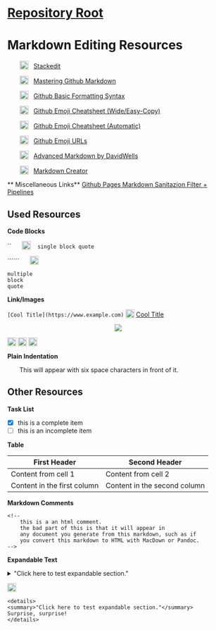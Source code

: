 # [Repository Root](https://github.com/artystable/artystable.github.io)

# Markdown Editing Resources

&nbsp;&nbsp;&nbsp;&nbsp;&nbsp;&nbsp; <a href="#" valign="bottom"><img src="https://stackedit.io/icons-c75a9472175cc17394ba6428d867fbcf/favicon-32x32.png" width="20px" valign="bottom"></a> &nbsp; [Stackedit](https://stackedit.io/app)

&nbsp;&nbsp;&nbsp;&nbsp;&nbsp;&nbsp; <a href="#" valign="bottom"><img src="https://github.githubassets.com/images/icons/emoji/unicode/1f4dd.png" width="20px" valign="bottom"></a> &nbsp; [Mastering Github Markdown](https://guides.github.com/features/mastering-markdown)

&nbsp;&nbsp;&nbsp;&nbsp;&nbsp;&nbsp; <a href="#" valign="bottom"><img src="https://github.githubassets.com/images/icons/emoji/unicode/1f524.png" width="20px" valign="bottom"></a> &nbsp; [Github Basic Formatting Syntax](https://help.github.com/en/articles/basic-writing-and-formatting-syntax)

&nbsp;&nbsp;&nbsp;&nbsp;&nbsp;&nbsp; <a href="#" valign="bottom"><img src="https://github.githubassets.com/images/icons/emoji/unicode/1f609.png" width="20px" valign="bottom"></a> &nbsp; [Github Emoji Cheatsheet (Wide/Easy-Copy)](https://www.webfx.com/tools/emoji-cheat-sheet/)

&nbsp;&nbsp;&nbsp;&nbsp;&nbsp;&nbsp; <a href="#" valign="bottom"><img src="https://github.githubassets.com/images/icons/emoji/unicode/1f606.png" width="20px" valign="bottom"></a> &nbsp; [Github Emoji Cheatsheet (Automatic)](https://github.com/ikatyang/emoji-cheat-sheet/blob/master/README.md)

&nbsp;&nbsp;&nbsp;&nbsp;&nbsp;&nbsp; <a href="#" valign="bottom"><img src="https://github.githubassets.com/images/icons/emoji/unicode/2693.png" width="20px" valign="bottom"></a> &nbsp; [Github Emoji URLs](https://api.github.com/emojis)

&nbsp;&nbsp;&nbsp;&nbsp;&nbsp;&nbsp; <a href="#" valign="bottom"><img src="https://github.githubassets.com/images/icons/emoji/unicode/1f60e.png" width="20px" valign="bottom"></a> &nbsp; [Advanced Markdown by DavidWells](https://github.com/DavidWells/advanced-markdown/blob/master/README.md)

&nbsp;&nbsp;&nbsp;&nbsp;&nbsp;&nbsp; <a href="#" valign="bottom"><img src="https://github.githubassets.com/images/icons/emoji/unicode/1f3a8.png" width="20px" valign="bottom"></a> &nbsp; [Markdown Creator](https://daringfireball.net/projects/markdown/)

** Miscellaneous Links**
[Github Pages Markdown Sanitazion Filter + Pipelines](https://github.com/jch/html-pipeline/blob/master/lib/html/pipeline/sanitization_filter.rb#L44-L48)


## Used Resources

**Code Blocks**

<span>``</span> &nbsp;&nbsp;&nbsp;&nbsp; <a href="#" valign="bottom"><img src="https://github.githubassets.com/images/icons/emoji/unicode/27a1.png" width="20px" valign="bottom"></a> &nbsp;&nbsp; `single block quote`

<span>``````</span> &nbsp;&nbsp;&nbsp;&nbsp; <a href="#" valign="bottom"><img src="https://github.githubassets.com/images/icons/emoji/unicode/2b07.png" width="20px" valign="bottom"></a>
```
multiple
block
quote
```


**Link/Images**

`[Cool Title](https://www.example.com)` <a href="#" valign="bottom"><img src="https://github.githubassets.com/images/icons/emoji/unicode/27a1.png" width="20px" valign="bottom"></a> [Cool Title](https://www.example.com)

<p align="center"><a href="#"><img src="https://media.giphy.com/media/rY93u9tQbybks/source.gif"><a></p>

<a href="#"><img src="https://media.giphy.com/media/3o7aDfuOPVroMTRjig/source.gif" width="20px" valign="bottom"/><a>
<a href="#"><img src="http://octodex.github.com/images/dojocat.jpg" width="20px" valign="bottom"/><a>
<a href="#"><img src="https://github.com/favicon.ico" width="20px" valign="bottom"/><a>

**Plain Indentation**

&nbsp;&nbsp;&nbsp;&nbsp;&nbsp;&nbsp; This will appear with six space characters in front of it.


## Other Resources

**Task List**

- [x] this is a complete item
- [ ] this is an incomplete item

**Table**

First Header | Second Header
------------ | -------------
Content from cell 1 | Content from cell 2
Content in the first column | Content in the second column

**Markdown Comments**

<!--
    this is a an html comment.
    the bad part of this is that it will appear in
    any document you generate from this markdown, such as if
    you convert this markdown to HTML with MacDown or Pandoc.
-->
```
<!--
    this is a an html comment.
    the bad part of this is that it will appear in
    any document you generate from this markdown, such as if
    you convert this markdown to HTML with MacDown or Pandoc.
-->
```

**Expandable Text**

<details>
<summary>"Click here to test expandable section."</summary>
Surprise, surprise!
</details>

<a href="#" valign="bottom"><img src="https://github.githubassets.com/images/icons/emoji/unicode/2b07.png" width="20px" valign="bottom"></a>

```
<details>
<summary>"Click here to test expandable section."</summary>
Surprise, surprise!
</details>
```
